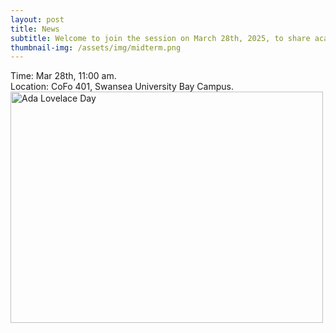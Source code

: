 ```yaml
---
layout: post
title: News
subtitle: Welcome to join the session on March 28th, 2025, to share academic challenges, hear staff share potential job opportunities, and learn how to relieve stress!
thumbnail-img: /assets/img/midterm.png
---
```


<div style="text-align: justify;">
Time: Mar 28th, 11:00 am.
</div>

<div style="text-align: justify;">
Location: CoFo 401, Swansea University Bay Campus.
</div>

<img src="https://qsimeng.github.io/wimcs-site/assets/img/mt.png" alt="Ada Lovelace Day" width="500" height="370">
